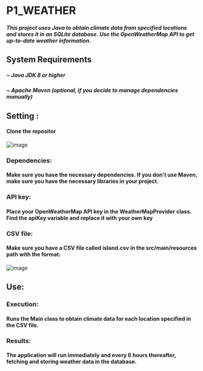 # P1_WEATHER

##### This project uses Java to obtain climate data from specified locations and stores it in an SQLite database. Use the OpenWeatherMap API to get up-to-date weather information.

## System Requirements
##### ~ Java JDK 8 or higher
##### ~ Apache Maven (optional, if you decide to manage dependencies manually)

## Setting :
#### Clone the repositor
![image](https://github.com/DaniielMG/Practica1AEMET/assets/95304769/760006ba-a6a1-48b6-b854-8cec1cff5625)

### Dependencies:
#### Make sure you have the necessary dependencies. If you don't use Maven, make sure you have the necessary libraries in your project.

### API key:
#### Place your OpenWeatherMap API key in the WeatherMapProvider class. Find the apiKey variable and replace it with your own key

### CSV file:
#### Make sure you have a CSV file called island.csv in the src/main/resources path with the format:
![image](https://github.com/DaniielMG/Practica1AEMET/assets/95304769/55fa41d3-b300-4129-b5a4-e7707065f2f5)

## Use:

### Execution:
#### Runs the Main class to obtain climate data for each location specified in the CSV file.

### Results:
#### The application will run immediately and every 6 hours thereafter, fetching and storing weather data in the database.
